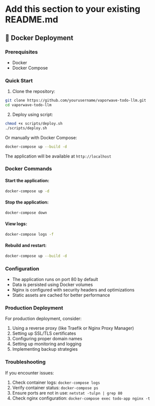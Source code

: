 # Add this section to your existing README.md

## 🐳 Docker Deployment

### Prerequisites
- Docker
- Docker Compose

### Quick Start
1. Clone the repository:
```bash
git clone https://github.com/yourusername/vaporwave-todo-llm.git
cd vaporwave-todo-llm
```

2. Deploy using script:
```bash
chmod +x scripts/deploy.sh
./scripts/deploy.sh
```

Or manually with Docker Compose:
```bash
docker-compose up --build -d
```

The application will be available at `http://localhost`

### Docker Commands

#### Start the application:
```bash
docker-compose up -d
```

#### Stop the application:
```bash
docker-compose down
```

#### View logs:
```bash
docker-compose logs -f
```

#### Rebuild and restart:
```bash
docker-compose up --build -d
```

### Configuration
- The application runs on port 80 by default
- Data is persisted using Docker volumes
- Nginx is configured with security headers and optimizations
- Static assets are cached for better performance

### Production Deployment
For production deployment, consider:
1. Using a reverse proxy (like Traefik or Nginx Proxy Manager)
2. Setting up SSL/TLS certificates
3. Configuring proper domain names
4. Setting up monitoring and logging
5. Implementing backup strategies

### Troubleshooting
If you encounter issues:
1. Check container logs: `docker-compose logs`
2. Verify container status: `docker-compose ps`
3. Ensure ports are not in use: `netstat -tulpn | grep 80`
4. Check nginx configuration: `docker-compose exec todo-app nginx -t`
